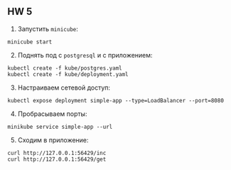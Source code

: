 ## HW 5

1. Запустить `minicube`:
```
minicube start
```

2. Поднять под с `postgresql` и с приложением:
```
kubectl create -f kube/postgres.yaml
kubectl create -f kube/deployment.yaml
```

3. Настраиваем сетевой доступ:
```
kubectl expose deployment simple-app --type=LoadBalancer --port=8080
```

4. Пробрасываем порты:
```
minikube service simple-app --url
```

5. Сходим в приложение:
```
curl http://127.0.0.1:56429/inc
curl http://127.0.0.1:56429/get 
```